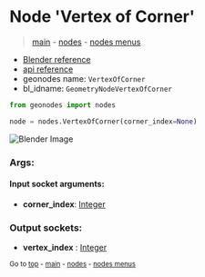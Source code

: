 # Node 'Vertex of Corner'

> [main](../structure.md) - [nodes](nodes.md) - [nodes menus](nodes_menus.md)

- [Blender reference](https://docs.blender.org/manual/en/latest/modeling/geometry_nodes/mesh_topology/vertex_of_corner.html)
- [api reference](https://docs.blender.org/api/current/bpy.types.GeometryNodeVertexOfCorner.html)
- geonodes name: `VertexOfCorner`
- bl_idname: `GeometryNodeVertexOfCorner`

```python
from geonodes import nodes

node = nodes.VertexOfCorner(corner_index=None)
```

![Blender Image](https://docs.blender.org/manual/en/latest/_images/node-types_GeometryNodeVertexOfCorner.webp)

### Args:

#### Input socket arguments:

- **corner_index**: [Integer](Integer.md)

### Output sockets:

- **vertex_index** : [Integer](Integer.md)

<sub>Go to [top](#node-Vertex-of-Corner) - [main](../structure.md) - [nodes](nodes.md) - [nodes menus](nodes_menus.md)</sub>

